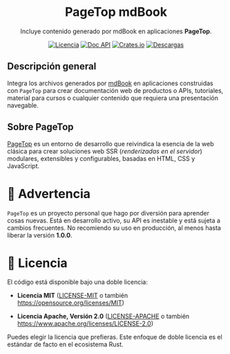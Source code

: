 <div align="center">

<h1>PageTop mdBook</h1>

<p>Incluye contenido generado por mdBook en aplicaciones <strong>PageTop</strong>.</p>

[![Licencia](https://img.shields.io/badge/license-MIT%2FApache-blue.svg?label=Licencia&style=for-the-badge)](#-license)
[![Doc API](https://img.shields.io/docsrs/pagetop-mdbook?label=Doc%20API&style=for-the-badge&logo=Docs.rs)](https://docs.rs/pagetop-mdbook)
[![Crates.io](https://img.shields.io/crates/v/pagetop-mdbook.svg?style=for-the-badge&logo=ipfs)](https://crates.io/crates/pagetop-mdbook)
[![Descargas](https://img.shields.io/crates/d/pagetop-mdbook.svg?label=Descargas&style=for-the-badge&logo=transmission)](https://crates.io/crates/pagetop-mdbook)

</div>

## Descripción general

Integra los archivos generados por [mdBook](https://rust-lang.github.io/mdBook/) en aplicaciones
construidas con `PageTop` para crear documentación web de productos o APIs, tutoriales, material
para cursos o cualquier contenido que requiera una presentación navegable.

## Sobre PageTop

[PageTop](https://docs.rs/pagetop) es un entorno de desarrollo que reivindica la esencia de la web
clásica para crear soluciones web SSR (*renderizadas en el servidor*) modulares, extensibles y
configurables, basadas en HTML, CSS y JavaScript.


# 🚧 Advertencia

`PageTop` es un proyecto personal que hago por diversión para aprender cosas nuevas. Está en
desarrollo activo, su API es inestable y está sujeta a cambios frecuentes. No recomiendo su uso en
producción, al menos hasta liberar la versión **1.0.0**.


# 📜 Licencia

El código está disponible bajo una doble licencia:

  * **Licencia MIT**
    ([LICENSE-MIT](LICENSE-MIT) o también https://opensource.org/licenses/MIT)

  * **Licencia Apache, Versión 2.0**
    ([LICENSE-APACHE](LICENSE-APACHE) o también https://www.apache.org/licenses/LICENSE-2.0)

Puedes elegir la licencia que prefieras. Este enfoque de doble licencia es el estándar de facto en
el ecosistema Rust.
